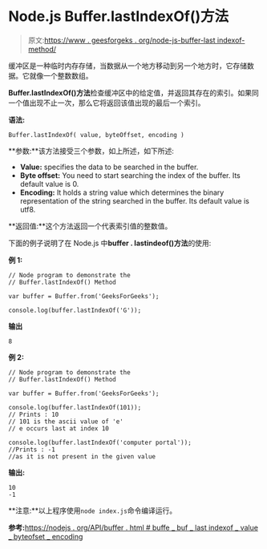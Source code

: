 # Node.js Buffer.lastIndexOf()方法

> 原文:[https://www . geesforgeks . org/node-js-buffer-last indexof-method/](https://www.geeksforgeeks.org/node-js-buffer-lastindexof-method/)

缓冲区是一种临时内存存储，当数据从一个地方移动到另一个地方时，它存储数据。它就像一个整数数组。

**Buffer.lastIndexOf()方法**检查缓冲区中的给定值，并返回其存在的索引。如果同一个值出现不止一次，那么它将返回该值出现的最后一个索引。

**语法:**

```
Buffer.lastIndexOf( value, byteOffset, encoding )
```

**参数:**该方法接受三个参数，如上所述，如下所述:

*   **Value:** specifies the data to be searched in the buffer.
*   **Byte offset:** You need to start searching the index of the buffer. Its default value is 0.
*   **Encoding:** It holds a string value which determines the binary representation of the string searched in the buffer. Its default value is utf8.

**返回值:**这个方法返回一个代表索引值的整数值。

下面的例子说明了在 Node.js 中**buffer . lastindeof()方法**的使用:

**例 1:**

```
// Node program to demonstrate the  
// Buffer.lastIndexOf() Method

var buffer = Buffer.from('GeeksForGeeks');

console.log(buffer.lastIndexOf('G'));
```

**输出**

```
8
```

**例 2:**

```
// Node program to demonstrate the  
// Buffer.lastIndexOf() Method

var buffer = Buffer.from('GeeksForGeeks');

console.log(buffer.lastIndexOf(101));
// Prints : 10
// 101 is the ascii value of 'e'
// e occurs last at index 10

console.log(buffer.lastIndexOf('computer portal'));
//Prints : -1
//as it is not present in the given value
```

**输出:**

```
10
-1

```

**注意:**以上程序使用`node index.js`命令编译运行。

**参考:**[https://nodejs . org/API/buffer . html # buffe _ buf _ last indexof _ value _ byteofset _ encoding](https://nodejs.org/api/buffer.html#buffer_buf_lastindexof_value_byteoffset_encoding)